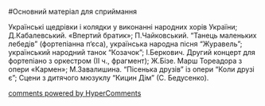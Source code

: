 <div id="hypercomments_widget" class="js-hypercomments-widget invisible"></div>


#Основний матеріал для сприймання

Українські щедрівки і колядки у виконанні народних хорів України; Д.Кабалевський. «Впертий братик»; П.Чайковський. “Танець маленьких лебедів” (фортепіанна п‘єса), українська народна пісня “Журавель”; український народний танок “Козачок”; І.Беркович. Другий концерт для фортепіано з оркестром (ІІ ч., фрагмент); Ж.Бізе. Марш Тореадора з опери «Кармен»; М.Завалишина. “Пісенька друзів” із опери “Коли друзі є”; Сцени з дитячого мюзуклу “Кицин Дім” (С. Бедусенко). 

<div class="js-hypercomments-container">
    <a href="http://hypercomments.com" class="hc-link" title="comments widget">comments powered by HyperComments</a>
</div>